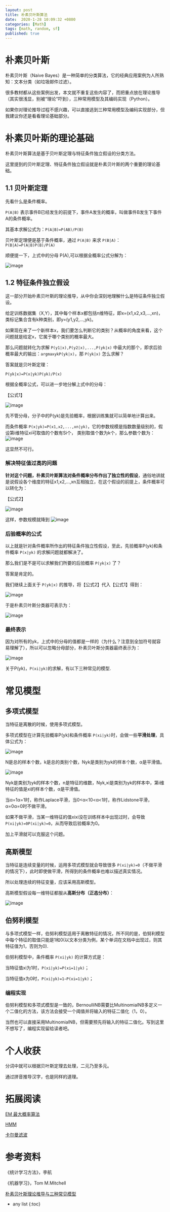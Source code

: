 ```yaml
---
layout: post
title: 朴素贝叶斯算法 
date:  2020-1-28 10:09:32 +0800
categories: [Math]
tags: [math, random, sf]
published: true
---
```


# 朴素贝叶斯

朴素贝叶斯（Naive Bayes）是一种简单的分类算法，它的经典应用案例为人所熟知：文本分类（如垃圾邮件过滤）。

很多教材都从这些案例出发，本文就不重复这些内容了，而把重点放在理论推导（其实很浅显，别被“理论”吓到），三种常用模型及其编码实现（Python）。

如果你对理论推导过程不感兴趣，可以直接逃到三种常用模型及编码实现部分，但我建议你还是看看理论基础部分。

# 朴素贝叶斯的理论基础

朴素贝叶斯算法是基于贝叶斯定理与特征条件独立假设的分类方法。

这里提到的贝叶斯定理、特征条件独立假设就是朴素贝叶斯的两个重要的理论基础。

## 1.1 贝叶斯定理

先看什么是条件概率。

`P(A|B)` 表示事件B已经发生的前提下，事件A发生的概率，叫做事件B发生下事件A的条件概率。

其基本求解公式为：`P(A|B)=P(AB)/P(B)`

贝叶斯定理便是基于条件概率，通过 `P(A|B)` 来求 `P(B|A)`：`P(B|A)=P(A|B)P(B)/P(A)`

顺便提一下，上式中的分母 P(A),可以根据全概率公式分解为：

![image](https://user-images.githubusercontent.com/18375710/73417414-f1b87b80-4352-11ea-9fd8-f59a3a35108f.png)

## 1.2 特征条件独立假设

这一部分开始朴素贝叶斯的理论推导，从中你会深刻地理解什么是特征条件独立假设。

给定训练数据集（X,Y），其中每个样本x都包括n维特征，即x=(x1,x2,x3,...,xn)，类标记集合含有k种类别，即y=(y1,y2,...,yk)。

如果现在来了一个新样本x，我们要怎么判断它的类别？从概率的角度来看，这个问题就是给定x，它属于哪个类别的概率最大。

那么问题就转化为求解 `P(y1|x),P(y2|x),...,P(yk|x)` 中最大的那个，即求后验概率最大的输出：`argmaxykP(yk|x)`，那 `P(yk|x)` 怎么求解？

答案就是贝叶斯定理：

`P(yk|x)=P(x|yk)P(yk)/P(x)`

根据全概率公式，可以进一步地分解上式中的分母：

【公式1】

![image](https://user-images.githubusercontent.com/18375710/73417562-71dee100-4353-11ea-944e-669f1cfa7d7c.png)

先不管分母，分子中的P(yk)是先验概率，根据训练集就可以简单地计算出来。

而条件概率 `P(x|yk)=P(x1,x2,...,xn|yk)`，它的参数规模是指数数量级别的，假设第i维特征xi可取值的个数有Si个，
类别取值个数为k个，那么参数个数为：![image](https://user-images.githubusercontent.com/18375710/73417634-c2eed500-4353-11ea-848d-557dd6df3b79.png)

这显然不可行。

### 解决特征值过高的问题

**针对这个问题，朴素贝叶斯算法对条件概率分布作出了独立性的假设**，通俗地讲就是说假设各个维度的特征x1,x2,...,xn互相独立，在这个假设的前提上，条件概率可以转化为：

【公式2】

![image](https://user-images.githubusercontent.com/18375710/73417729-1e20c780-4354-11ea-90e9-58572ecf5291.png)

这样，参数规模就降到 ![image](https://user-images.githubusercontent.com/18375710/73417753-3a246900-4354-11ea-9a7d-a7f370c9ce64.png)

### 后验概率的公式

以上就是针对条件概率所作出的特征条件独立性假设，至此，先验概率P(yk)和条件概率 `P(x|yk)` 的求解问题就都解决了。

那么我们是不是可以求解我们所要的后验概率 `P(yk|x)` 了？

答案是肯定的。

我们继续上面关于 `P(yk|x)` 的推导，将【公式2】代入【公式1】得到：

![image](https://user-images.githubusercontent.com/18375710/73417851-88396c80-4354-11ea-93e8-9f83562ec1ef.png)

于是朴素贝叶斯分类器可表示为：

![image](https://user-images.githubusercontent.com/18375710/73417890-aacb8580-4354-11ea-82fa-7629b3ee31ea.png)

### 最终表示

因为对所有的yk，上式中的分母的值都是一样的（为什么？注意到全加符号就容易理解了），所以可以忽略分母部分，朴素贝叶斯分类器最终表示为：

![image](https://user-images.githubusercontent.com/18375710/73417965-df3f4180-4354-11ea-8a94-7877d1c2cc28.png)

关于P(yk)，`P(xi|yk)`的求解，有以下三种常见的模型.

# 常见模型

## 多项式模型

当特征是离散的时候，使用多项式模型。

多项式模型在计算先验概率P(yk)和条件概率 `P(xi|yk)`时，会做一些**平滑处理**，具体公式为：

![image](https://user-images.githubusercontent.com/18375710/73418160-88863780-4355-11ea-81e9-569aefa9a6c0.png)

N是总的样本个数，k是总的类别个数，Nyk是类别为yk的样本个数，α是平滑值。

![image](https://user-images.githubusercontent.com/18375710/73418269-ea46a180-4355-11ea-95e9-87090b58ed8e.png)

Nyk是类别为yk的样本个数，n是特征的维数，Nyk,xi是类别为yk的样本中，第i维特征的值是xi的样本个数，α是平滑值。

当α=1α=1时，称作Laplace平滑，当0<α<10<α<1时，称作Lidstone平滑，α=0α=0时不做平滑。

如果不做平滑，当某一维特征的值xixi没在训练样本中出现过时，会导致 `P(xi|yk)=0P(xi|yk)=0`，从而导致后验概率为0。

加上平滑就可以克服这个问题。

## 高斯模型

当特征是连续变量的时候，运用多项式模型就会导致很多 `P(xi|yk)=0`（不做平滑的情况下），此时即使做平滑，所得到的条件概率也难以描述真实情况。

所以处理连续的特征变量，应该采用高斯模型。

高斯模型假设每一维特征都服从**高斯分布（正态分布）**：

![image](https://user-images.githubusercontent.com/18375710/73418395-4b6e7500-4356-11ea-8c99-93a8723a8058.png)

## 伯努利模型

与多项式模型一样，伯努利模型适用于离散特征的情况，所不同的是，伯努利模型中每个特征的取值只能是1和0(以文本分类为例，某个单词在文档中出现过，则其特征值为1，否则为0).

伯努利模型中，条件概率 `P(xi|yk)` 的计算方式是：

当特征值xi为1时，`P(xi|yk)=P(xi=1|yk)`；

当特征值x为0时，`P(xi|yk)=1−P(xi=1|yk)`；

### 编程实现

伯努利模型和多项式模型是一致的，BernoulliNB需要比MultinomialNB多定义一个二值化的方法，该方法会接受一个阈值并将输入的特征二值化（1，0）。

当然也可以直接采用MultinomialNB，但需要预先将输入的特征二值化。写到这里不想写了，编程实现留给读者吧。


# 个人收获

分词中就可以根据贝叶斯定理去处理，二元乃至多元。

通过拼音推导汉字，也是同样的道理。

# 拓展阅读

[EM 最大概率算法]()

[HMM]()

[卡尔曼滤波]()

# 参考资料

《统计学习方法》，李航

《机器学习》，Tom M.Mitchell

[朴素贝叶斯理论推导与三种常见模型](https://www.cnblogs.com/xbinworld/p/4266146.html)

* any list
{:toc}